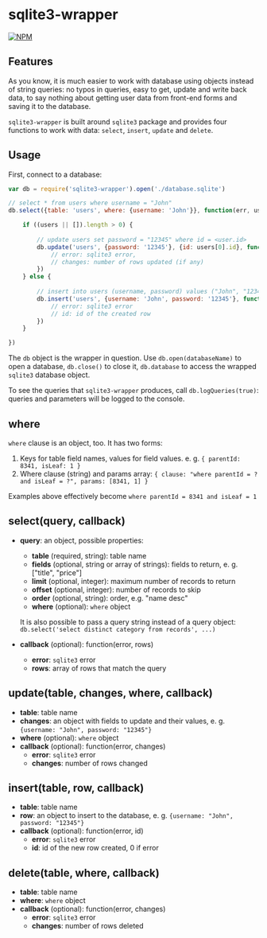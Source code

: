 # sqlite3-wrapper

[![NPM](https://nodei.co/npm/sqlite3-wrapper.png?downloads=true)](https://nodei.co/npm/sqlite3-wrapper/)

## Features

As you know, it is much easier to work with database using objects instead of string queries:
no typos in queries, easy to get, update and write back data, 
to say nothing about getting user data from front-end forms and saving it to the database.

`sqlite3-wrapper` is built around `sqlite3` package and provides four functions to work with data: 
`select`, `insert`, `update` and `delete`. 

## Usage

First, connect to a database:

```javascript
var db = require('sqlite3-wrapper').open('./database.sqlite')

// select * from users where username = "John"
db.select({table: 'users', where: {username: 'John'}}, function(err, users) {

    if ((users || []).length > 0) {
    
        // update users set password = "12345" where id = <user.id>
        db.update('users', {password: '12345'}, {id: users[0].id}, function(error, changes) {
            // error: sqlite3 error, 
            // changes: number of rows updated (if any)
        })
    } else {
        
        // insert into users (username, password) values ("John", "12345")
        db.insert('users', {username: 'John', password: '12345'}, function(error, id) {
            // error: sqlite3 error
            // id: id of the created row
        })
    }

})

```

The `db` object is the wrapper in question. 
Use `db.open(databaseName)` to open a database,
`db.close()` to close it,
`db.database` to access the wrapped `sqlite3` database object.

To see the queries that `sqlite3-wrapper` produces, call `db.logQueries(true)`: queries and parameters will be logged to the console.

## where

`where` clause is an object, too. It has two forms:

1. Keys for table field names, values for field values. e. g. `{ parentId: 8341, isLeaf: 1 }`
2. Where clause (string) and params array: `{ clause: "where parentId = ? and isLeaf = ?", params: [8341, 1] }`

Examples above effectively become `where parentId = 8341 and isLeaf = 1`

## select(query, callback)

- **query**: an object, possible properties:
    - **table** (required, string): table name
    - **fields** (optional, string or array of strings): fields to return, e. g. ["title", "price"]
    - **limit** (optional, integer): maximum number of records to return
    - **offset** (optional, integer): number of records to skip
    - **order** (optional, string): order, e.g. "name desc"
    - **where** (optional): `where` object
    
    It is also possible to pass a query string instead of a query object: `db.select('select distinct category from records', ...)`
    
- **callback** (optional): function(error, rows)
    - **error**: `sqlite3` error
    - **rows**: array of rows that match the query

## update(table, changes, where, callback)

- **table**: table name
- **changes**: an object with fields to update and their values, e. g. `{username: "John", password: "12345"}`
- **where** (optional): `where` object
- **callback** (optional): function(error, changes)
    - **error**: `sqlite3` error
    - **changes**: number of rows changed
    
## insert(table, row, callback)
- **table**: table name
- **row**: an object to insert to the database, e. g. `{username: "John", password: "12345"}`
- **callback** (optional): function(error, id)
    - **error**: `sqlite3` error
    - **id**: id of the new row created, 0 if error
    
## delete(table, where, callback)
- **table**: table name
- **where**: `where` object
- **callback** (optional): function(error, changes)
    - **error**: `sqlite3` error
    - **changes**: number of rows deleted
